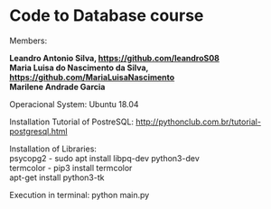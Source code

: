 # Code to Database course

Members:

**Leandro Antonio Silva, https://github.com/leandroS08**  
**Maria Luisa do Nascimento da Silva, https://github.com/MariaLuisaNascimento**  
**Marilene Andrade Garcia**  

Operacional System: Ubuntu 18.04

Installation Tutorial of PostreSQL:
http://pythonclub.com.br/tutorial-postgresql.html

Installation of Libraries:  
psycopg2 - sudo apt install libpq-dev python3-dev  
termcolor - pip3 install termcolor  
apt-get install python3-tk  

Execution in terminal:
python main.py
